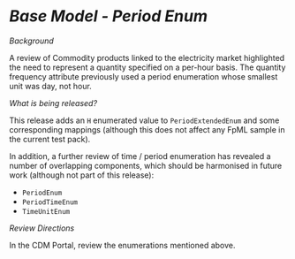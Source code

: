 # *Base Model - Period Enum*

_Background_

A review of Commodity products linked to the electricity market highlighted the need to represent a quantity specified on a per-hour basis. The quantity frequency attribute previously used a period enumeration whose smallest unit was day, not hour.

_What is being released?_

This release adds an `H` enumerated value to `PeriodExtendedEnum` and some corresponding mappings (although this does not affect any FpML sample in the current test pack).

In addition, a further review of time / period enumeration has revealed a number of overlapping components, which should be harmonised in future work (although not part of this release):

- `PeriodEnum`
- `PeriodTimeEnum`
- `TimeUnitEnum`

_Review Directions_

In the CDM Portal, review the enumerations mentioned above.

